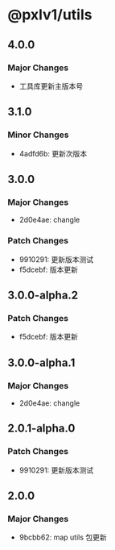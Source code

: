 # @pxlv1/utils

## 4.0.0

### Major Changes

- 工具库更新主版本号

## 3.1.0

### Minor Changes

- 4adfd6b: 更新次版本

## 3.0.0

### Major Changes

- 2d0e4ae: changle

### Patch Changes

- 9910291: 更新版本测试
- f5dcebf: 版本更新

## 3.0.0-alpha.2

### Patch Changes

- f5dcebf: 版本更新

## 3.0.0-alpha.1

### Major Changes

- 2d0e4ae: changle

## 2.0.1-alpha.0

### Patch Changes

- 9910291: 更新版本测试

## 2.0.0

### Major Changes

- 9bcbb62: map utils 包更新
